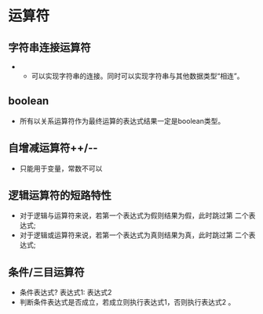 # 运算符
## 字符串连接运算符
* + 可以实现字符串的连接。同时可以实现字符串与其他数据类型“相连”。
## boolean
* 所有以关系运算符作为最终运算的表达式结果一定是boolean类型。
## 自增减运算符++/--
* 只能用于变量，常数不可以
## 逻辑运算符的短路特性
* 对于逻辑与运算符来说，若第一个表达式为假则结果为假，此时跳过第 二个表达式;
* 对于逻辑或运算符来说，若第一个表达式为真则结果为真，此时跳过第 二个表达式;
## 条件/三目运算符
* 条件表达式? 表达式1: 表达式2
* 判断条件表达式是否成立，若成立则执行表达式1，否则执行表达式2 。
